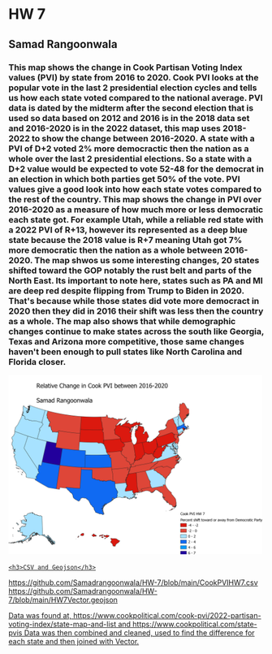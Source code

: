 # HW 7
 <!DOCTYPE html>
<html lang="en">
<head>
    <meta charset="UTF-8">
    <meta name="viewport" content="width=device-width, initial-scale=1.0">
    
</head>
<body>
    

<h2>Samad Rangoonwala</h2>
<p></p>
<h3> This map shows the change in Cook Partisan Voting Index values (PVI) by state from 2016 to 2020. Cook PVI looks at the popular vote in the last 2 presidential election cycles and tells us how each state voted compared to the national average. PVI data is dated by the midterm after the second election that is used so data based on 2012 and 2016 is in the 2018 data set and 2016-2020 is in the 2022 dataset, this map uses 2018-2022 to show the change between 2016-2020. A state with a PVI of D+2 voted 2% more democractic then the nation as a whole over the last 2 presidential elections. So a state with a D+2 value would be expected to vote 52-48 for the democrat in an election in which both parties get 50% of the vote. PVI values give a good look into how each state votes compared to the rest of the country. This map shows the change in PVI over 2016-2020 as a measure of how much more or less democratic each state got. For example Utah, while a reliable red state with a 2022 PVI of R+13, however its represented as a deep blue state because the 2018 value is R+7 meaning Utah got 7% more democratic then the nation as a whole between 2016-2020. The map shwos us some interesting changes, 20 states shifted toward the GOP notably the rust belt and parts of the North East. Its important to note here, states such as PA and MI are deep red despite flipping from Trump to Biden in 2020. That's because while those states did vote more democract in 2020 then they did in 2016 their shift was less then the country as a whole. The map also shows that while demographic changes continue to make states across the south like Georgia, Texas and Arizona more competitive, those same changes haven't been enough to pull states like North Carolina and Florida closer.    </h3>
<!-- Your map goes here -->
<a href="HW7.png">
    <img src="HW7.png" alt="HW 7" width='500px'>

    <h3>CSV and Geojson</h3>
 https://github.com/Samadrangoonwala/HW-7/blob/main/CookPVIHW7.csv
 https://github.com/Samadrangoonwala/HW-7/blob/main/HW7Vector.geojson
    
<a href="CookPVIHW7.csv" alt=CookPVIHW7>

<a href="HW7Vector.geojson" alt=HW7Vector>

<p>Data was found at, https://www.cookpolitical.com/cook-pvi/2022-partisan-voting-index/state-map-and-list and https://www.cookpolitical.com/state-pvis Data was then combined and cleaned, used to find the difference for each state and then joined with Vector. 
</p>
    
